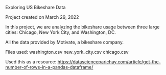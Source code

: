 Exploring US Bikeshare Data

Project created on March 29, 2022

In this project, we are analyzing the bikeshare usage between three large cities: Chicago, New York City, and Washington, DC.

All the data provided by Motivate, a bikeshare company.

Files used:
washington.csv
new_york_city.csv
chicago.csv

Used this as a resource:
https://datascienceparichay.com/article/get-the-number-of-rows-in-a-pandas-dataframe/


